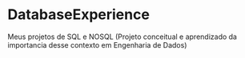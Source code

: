 # DatabaseExperience
Meus projetos de SQL e NOSQL (Projeto conceitual e aprendizado da importancia desse contexto em Engenharia de Dados)
